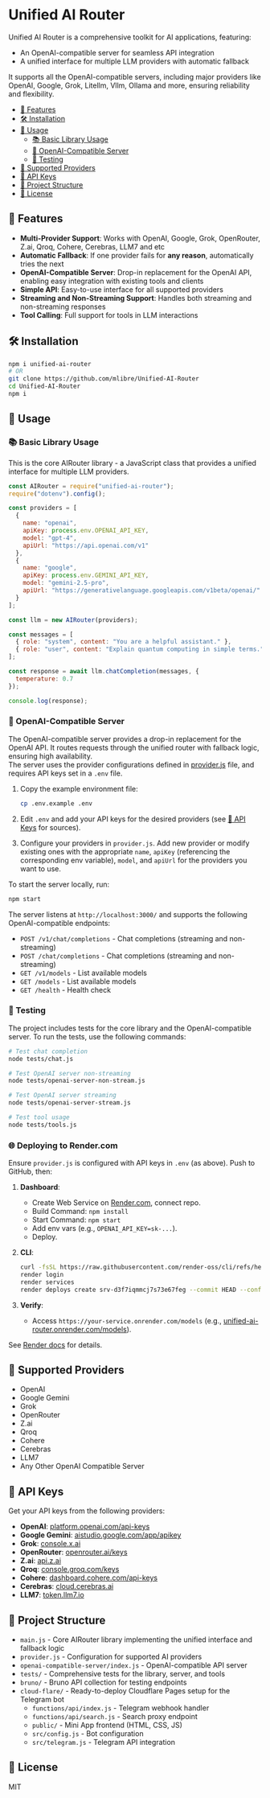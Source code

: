 # Unified AI Router

Unified AI Router is a comprehensive toolkit for AI applications, featuring:

- An OpenAI-compatible server for seamless API integration
- A unified interface for multiple LLM providers with automatic fallback

It supports all the OpenAI-compatible servers, including major providers like OpenAI, Google, Grok, Litellm, Vllm, Ollama and more, ensuring reliability and flexibility.

- [🚀 Features](#-features)
- [🛠️ Installation](#️-installation)
- [📖 Usage](#-usage)
  - [📚 Basic Library Usage](#-basic-library-usage)
  - [🔌 OpenAI-Compatible Server](#-openai-compatible-server)
  - [🧪 Testing](#-testing)
- [🔧 Supported Providers](#-supported-providers)
- [🔑 API Keys](#-api-keys)
- [📁 Project Structure](#-project-structure)
- [📄 License](#-license)

## 🚀 Features

- **Multi-Provider Support**: Works with OpenAI, Google, Grok, OpenRouter, Z.ai, Qroq, Cohere, Cerebras, LLM7 and etc
- **Automatic Fallback**: If one provider fails for **any reason**, automatically tries the next
- **OpenAI-Compatible Server**: Drop-in replacement for the OpenAI API, enabling easy integration with existing tools and clients
- **Simple API**: Easy-to-use interface for all supported providers
- **Streaming and Non-Streaming Support**: Handles both streaming and non-streaming responses
- **Tool Calling**: Full support for tools in LLM interactions

## 🛠️ Installation

```bash
npm i unified-ai-router
# OR
git clone https://github.com/mlibre/Unified-AI-Router
cd Unified-AI-Router
npm i
```

## 📖 Usage

### 📚 Basic Library Usage

This is the core AIRouter library - a JavaScript class that provides a unified interface for multiple LLM providers.

```javascript
const AIRouter = require("unified-ai-router");
require("dotenv").config();

const providers = [
  {
    name: "openai",
    apiKey: process.env.OPENAI_API_KEY,
    model: "gpt-4",
    apiUrl: "https://api.openai.com/v1"
  },
  {
    name: "google",
    apiKey: process.env.GEMINI_API_KEY,
    model: "gemini-2.5-pro",
    apiUrl: "https://generativelanguage.googleapis.com/v1beta/openai/"
  }
];

const llm = new AIRouter(providers);

const messages = [
  { role: "system", content: "You are a helpful assistant." },
  { role: "user", content: "Explain quantum computing in simple terms." }
];

const response = await llm.chatCompletion(messages, {
  temperature: 0.7
});

console.log(response);
```

### 🔌 OpenAI-Compatible Server

The OpenAI-compatible server provides a drop-in replacement for the OpenAI API. It routes requests through the unified router with fallback logic, ensuring high availability.  
The server uses the provider configurations defined in [provider.js](provider.js) file, and requires API keys set in a `.env` file.

1. Copy the example environment file:

   ```bash
   cp .env.example .env
   ```

2. Edit `.env` and add your API keys for the desired providers (see [🔑 API Keys](#-api-keys) for sources).

3. Configure your providers in `provider.js`. Add new provider or modify existing ones with the appropriate `name`, `apiKey` (referencing the corresponding env variable), `model`, and `apiUrl` for the providers you want to use.

To start the server locally, run:

```bash
npm start
```

The server listens at `http://localhost:3000/` and supports the following OpenAI-compatible endpoints:

- `POST /v1/chat/completions` - Chat completions (streaming and non-streaming)
- `POST /chat/completions` - Chat completions (streaming and non-streaming)
- `GET /v1/models` - List available models
- `GET /models` - List available models
- `GET /health` - Health check

### 🧪 Testing

The project includes tests for the core library and the OpenAI-compatible server. To run the tests, use the following commands:

```bash
# Test chat completion
node tests/chat.js

# Test OpenAI server non-streaming
node tests/openai-server-non-stream.js

# Test OpenAI server streaming
node tests/openai-server-stream.js

# Test tool usage
node tests/tools.js
```

### 🌐 Deploying to Render.com

Ensure `provider.js` is configured with API keys in `.env` (as above). Push to GitHub, then:

1. **Dashboard**:
   - Create Web Service on [Render.com](https://render.com), connect repo.
   - Build Command: `npm install`
   - Start Command: `npm start`
   - Add env vars (e.g., `OPENAI_API_KEY=sk-...`).
   - Deploy.

2. **CLI**:

   ```bash
   curl -fsSL https://raw.githubusercontent.com/render-oss/cli/refs/heads/main/bin/install.sh | sh
   render login
   render services
   render deploys create srv-d3f7iqmmcj7s73e67feg --commit HEAD --confirm --output text
   ```

3. **Verify**:
   - Access `https://your-service.onrender.com/models` (e.g., [unified-ai-router.onrender.com/models](https://unified-ai-router.onrender.com/models)).

See [Render docs](https://render.com/docs) for details.

## 🔧 Supported Providers

- OpenAI
- Google Gemini
- Grok
- OpenRouter
- Z.ai
- Qroq
- Cohere
- Cerebras
- LLM7
- Any Other OpenAI Compatible Server

## 🔑 API Keys

Get your API keys from the following providers:

- **OpenAI**: [platform.openai.com/api-keys](https://platform.openai.com/api-keys)
- **Google Gemini**: [aistudio.google.com/app/apikey](https://aistudio.google.com/app/apikey)
- **Grok**: [console.x.ai](https://console.x.ai/)
- **OpenRouter**: [openrouter.ai/keys](https://openrouter.ai/keys)
- **Z.ai**: [api.z.ai](https://api.z.ai)
- **Qroq**: [console.groq.com/keys](https://console.groq.com/keys)
- **Cohere**: [dashboard.cohere.com/api-keys](https://dashboard.cohere.com/api-keys)
- **Cerebras**: [cloud.cerebras.ai](https://cloud.cerebras.ai)
- **LLM7**: [token.llm7.io](https://token.llm7.io/)

## 📁 Project Structure

- `main.js` - Core AIRouter library implementing the unified interface and fallback logic
- `provider.js` - Configuration for supported AI providers
- `openai-compatible-server/index.js` - OpenAI-compatible API server
- `tests/` - Comprehensive tests for the library, server, and tools
- `bruno/` - Bruno API collection for testing endpoints
- `cloud-flare/` - Ready-to-deploy Cloudflare Pages setup for the Telegram bot
  - `functions/api/index.js` - Telegram webhook handler
  - `functions/api/search.js` - Search proxy endpoint
  - `public/` - Mini App frontend (HTML, CSS, JS)
  - `src/config.js` - Bot configuration
  - `src/telegram.js` - Telegram API integration

## 📄 License

MIT
